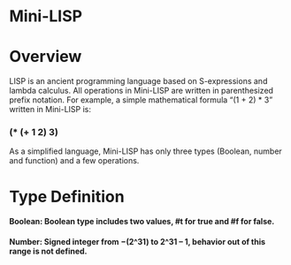 # Mini-LISP

# Overview
LISP is an ancient programming language based on S-expressions and lambda calculus.
All operations in Mini-LISP are written in parenthesized prefix notation. For example, a
simple mathematical formula “(1 + 2) * 3” written in Mini-LISP is:
### (* (+ 1 2) 3)
As a simplified language, Mini-LISP has only three types (Boolean, number and function)
and a few operations.
# Type Definition
#### Boolean: Boolean type includes two values, #t for true and #f for false.
#### Number: Signed integer from −(2^31) to 2^31 – 1, behavior out of this range is not defined.

